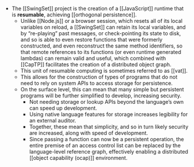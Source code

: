- The [[SwingSet]] project is the creation of a [[JavaScript]] runtime that is __resumable__, achieving [[orthogonal persistence]].
    - Unlike [[Node.js]] or a browser session, which resets all of its local variables on reload, a [[SwingSet]] can retain its local variables, and by “re-playing” past messages, or check-pointing its state to disk, and so is able to even restore functions that were formerly constructed, and even reconstruct the same method identifiers, so that remote references to its functions (or even runtime generated lambdas) can remain valid and useful, which combined with [[CapTP]] facilitates the creation of a distributed object graph.
    - This unit of resumable computing is sometimes referred to as [[vat]].
    - This allows for the construction of types of programs that do not need to rely on system APIs to access storage for persistence.
    - On the surface level, this can mean that many simple but persistent programs will be further simplified to develop, increasing security.
        - Not needing storage or lookup APIs beyond the language’s own can speed up development.
        - Using native language features for storage increases legibility for an external auditor.
        - Together, these mean that simplicity, and so in turn likely security are increased, along with speed of development.
        - Since passing a function can now be a persistent operation, the entire premise of an access control list can be replaced by the language-level reference graph, effectively enabling a distributed [[object capability (ocap)]] environment.
